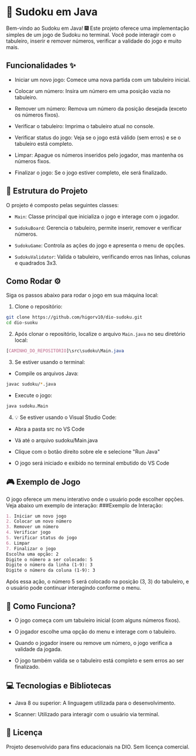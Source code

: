 # 🧩 Sudoku em Java
Bem-vindo ao Sudoku em Java! 🎆 Este projeto oferece uma implementação simples de um jogo de Sudoku no terminal. Você pode interagir com o tabuleiro, inserir e remover números, verificar a validade do jogo e muito mais.

## Funcionalidades ✨
  - Iniciar um novo jogo: Comece uma nova partida com um tabuleiro inicial.

  - Colocar um número: Insira um número em uma posição vazia no tabuleiro.

  - Remover um número: Remova um número da posição desejada (exceto os números fixos).

  - Verificar o tabuleiro: Imprima o tabuleiro atual no console.

  - Verificar status do jogo: Veja se o jogo está válido (sem erros) e se o tabuleiro está completo.

  - Limpar: Apague os números inseridos pelo jogador, mas mantenha os números fixos.

  - Finalizar o jogo: Se o jogo estiver completo, ele será finalizado.

## 📂 Estrutura do Projeto 
O projeto é composto pelas seguintes classes:

  - `Main`: Classe principal que inicializa o jogo e interage com o jogador.

  - `SudokuBoard`: Gerencia o tabuleiro, permite inserir, remover e verificar números.

  - `SudokuGame`: Controla as ações do jogo e apresenta o menu de opções.

  - `SudokuValidator`: Valida o tabuleiro, verificando erros nas linhas, colunas e quadrados 3x3.

## Como Rodar ⚙️
Siga os passos abaixo para rodar o jogo em sua máquina local:

1. Clone o repositório:

```bash
git clone https://github.com/higorv10/dio-sudoku.git
cd dio-suoku
```

2. Após clonar o repositório, localize o arquivo `Main.java` no seu diretório local:

```css
[CAMINHO_DO_REPOSITÓRIO]\src\sudoku\Main.java
```
3. Se estiver usando o terminal:
  - Compile os arquivos Java:
```bash
javac sudoku/*.java
```

  - Execute o jogo:

```bash
java sudoku.Main
```

4. 💡 Se estiver usando o Visual Studio Code:

  - Abra a pasta src no VS Code

  - Vá até o arquivo sudoku/Main.java

  - Clique com o botão direito sobre ele e selecione "Run Java"

  - O jogo será iniciado e exibido no terminal embutido do VS Code

## 🎮 Exemplo de Jogo 
O jogo oferece um menu interativo onde o usuário pode escolher opções. Veja abaixo um exemplo de interação:
###Exemplo de Interação:

```markdown
1. Iniciar um novo jogo
2. Colocar um novo número
3. Remover um número
4. Verificar jogo
5. Verificar status do jogo
6. Limpar
7. Finalizar o jogo
Escolha uma opção: 2
Digite o número a ser colocado: 5
Digite o número da linha (1-9): 3
Digite o número da coluna (1-9): 3
```
Após essa ação, o número 5 será colocado na posição (3, 3) do tabuleiro, e o usuário pode continuar interagindo conforme o menu.

## 🤔 Como Funciona? 
  - O jogo começa com um tabuleiro inicial (com alguns números fixos).

  - O jogador escolhe uma opção do menu e interage com o tabuleiro.

  - Quando o jogador insere ou remove um número, o jogo verifica a validade da jogada.

  - O jogo também valida se o tabuleiro está completo e sem erros ao ser finalizado.

## 💻 Tecnologias e Bibliotecas 
  - Java 8 ou superior: A linguagem utilizada para o desenvolvimento.

  - Scanner: Utilizado para interagir com o usuário via terminal.

## 📄 Licença
Projeto desenvolvido para fins educacionais na DIO. Sem licença comercial.
